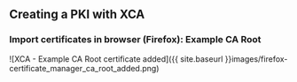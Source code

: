 ## Creating a PKI with XCA

### Import certificates in browser (Firefox): Example CA Root

![XCA - Example CA Root certificate added]({{ site.baseurl }}images/firefox-certificate_manager_ca_root_added.png)

